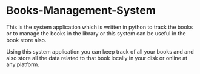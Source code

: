 # Books-Management-System
This is the system application which is written in python to track the books or to manage the books in the library or this system can be useful in the book store also.

Using this system application you can keep track of all your books and and also store all the data related to that book locally in your disk or online at any platform.
